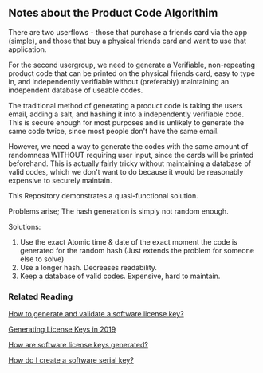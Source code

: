 ## Notes about the Product Code Algorithim

There are two userflows - those that purchase a friends card via the app (simple), and those that buy a physical friends card and want to use that application.

For the second usergroup, we need to generate a Verifiable, non-repeating product code that can be printed on the physical friends card, easy to type in, and independently verifiable without (preferably) maintaining an independent database of useable codes.

The traditional method of generating a product code is taking the users email, adding a salt, and hashing it into a independently verifiable code. This is secure enough for most purposes and is unlikely to generate the same code twice, since most people don't have the same email.

However, we need a way to generate the codes with the same amount of randomness WITHOUT requiring user input, since the cards will be printed beforehand. This is actually fairly tricky without maintaining a database of valid codes, which we don't want to do because it would be reasonably expensive to securely maintain.

This Repository demonstrates a quasi-functional solution.

Problems arise; The hash generation is simply not random enough.

Solutions:

1. Use the exact Atomic time & date of the exact moment the code is generated for the random hash (Just extends the problem for someone else to solve)
2. Use a longer hash. Decreases readability.
3. Keep a database of valid codes. Expensive, hard to maintain.

### Related Reading

[How to generate and validate a software license key?](https://stackoverflow.com/questions/599837/how-to-generate-and-validate-a-software-license-key)

[Generating License Keys in 2019](https://build-system.fman.io/generating-license-keys)

[How are software license keys generated?](https://stackoverflow.com/questions/3002067/how-are-software-license-keys-generated)

[How do I create a software serial key?](https://www.quora.com/How-do-I-create-a-software-serial-key)
